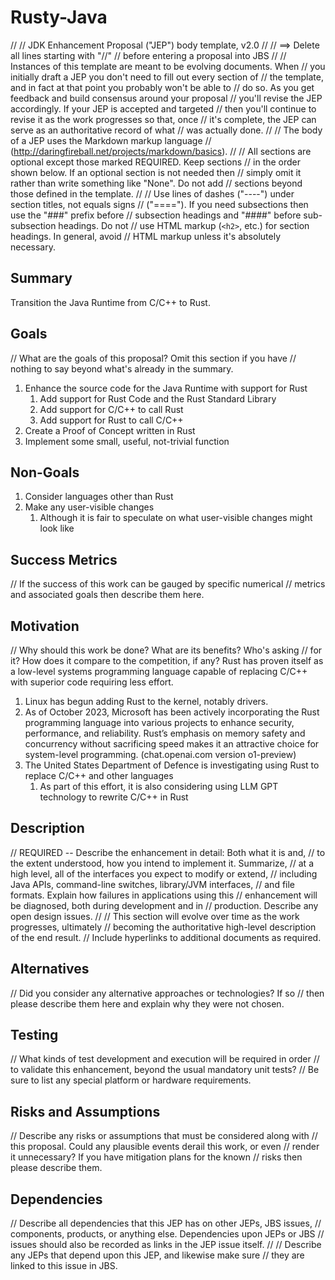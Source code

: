 # Rusty-Java

//
// JDK Enhancement Proposal ("JEP") body template, v2.0
//
// ==> Delete all lines starting with "//"
//     before entering a proposal into JBS
//
// Instances of this template are meant to be evolving documents.  When
// you initially draft a JEP you don't need to fill out every section of
// the template, and in fact at that point you probably won't be able to
// do so.  As you get feedback and build consensus around your proposal
// you'll revise the JEP accordingly.  If your JEP is accepted and targeted
// then you'll continue to revise it as the work progresses so that, once
// it's complete, the JEP can serve as an authoritative record of what
// was actually done.
//
// The body of a JEP uses the Markdown markup language
// (http://daringfireball.net/projects/markdown/basics).
//
// All sections are optional except those marked REQUIRED.  Keep sections
// in the order shown below.  If an optional section is not needed then
// simply omit it rather than write something like "None".  Do not add
// sections beyond those defined in the template.
//
// Use lines of dashes ("----") under section titles, not equals signs
// ("====").  If you need subsections then use the "###" prefix before
// subsection headings and "####" before sub-subsection headings.  Do not
// use HTML markup (`<h2>`, etc.) for section headings.  In general, avoid
// HTML markup unless it's absolutely necessary.

Summary
-------

Transition the Java Runtime from C/C++ to Rust.

Goals
-----

// What are the goals of this proposal?  Omit this section if you have
// nothing to say beyond what's already in the summary.
1. Enhance the source code for the Java Runtime with support for Rust
   1. Add support for Rust Code and the Rust Standard Library
   2. Add support for C/C++ to call Rust
   3. Add support for Rust to call C/C++
2. Create a Proof of Concept written in Rust
  1. Implement some small, useful, not-trivial function

Non-Goals
---------

1. Consider languages other than Rust
2. Make any user-visible changes
   1. Although it is fair to speculate on what user-visible changes might look like

Success Metrics
---------------

// If the success of this work can be gauged by specific numerical
// metrics and associated goals then describe them here.

Motivation
----------

// Why should this work be done?  What are its benefits?  Who's asking
// for it?  How does it compare to the competition, if any?
Rust has proven itself as a low-level systems programming language capable of replacing C/C++
with superior code requiring less effort.

1. Linux has begun adding Rust to the kernel, notably drivers.
2. As of October 2023, Microsoft has been actively incorporating the Rust programming language
   into various projects to enhance security, performance, and reliability. Rust’s emphasis on
   memory safety and concurrency without sacrificing speed makes it an attractive choice for
   system-level programming. (chat.openai.com version o1-preview)
3. The United States Department of Defence is investigating using Rust to replace C/C++ and other
   languages
   1. As part of this effort, it is also considering using LLM GPT technology to rewrite C/C++
      in Rust


Description
-----------

// REQUIRED -- Describe the enhancement in detail: Both what it is and,
// to the extent understood, how you intend to implement it.  Summarize,
// at a high level, all of the interfaces you expect to modify or extend,
// including Java APIs, command-line switches, library/JVM interfaces,
// and file formats.  Explain how failures in applications using this
// enhancement will be diagnosed, both during development and in
// production.  Describe any open design issues.
//
// This section will evolve over time as the work progresses, ultimately
// becoming the authoritative high-level description of the end result.
// Include hyperlinks to additional documents as required.

Alternatives
------------

// Did you consider any alternative approaches or technologies?  If so
// then please describe them here and explain why they were not chosen.

Testing
-------

// What kinds of test development and execution will be required in order
// to validate this enhancement, beyond the usual mandatory unit tests?
// Be sure to list any special platform or hardware requirements.

Risks and Assumptions
---------------------

// Describe any risks or assumptions that must be considered along with
// this proposal.  Could any plausible events derail this work, or even
// render it unnecessary?  If you have mitigation plans for the known
// risks then please describe them.

Dependencies
------------

// Describe all dependencies that this JEP has on other JEPs, JBS issues,
// components, products, or anything else.  Dependencies upon JEPs or JBS
// issues should also be recorded as links in the JEP issue itself.
//
// Describe any JEPs that depend upon this JEP, and likewise make sure
// they are linked to this issue in JBS.

